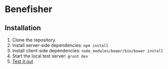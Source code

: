 # Benefisher

## Installation

1. Clone the repository.
2. Install server-side dependencies: `npm install`
3. Install client-side dependencies: `node_modules/bower/bin/bower install`
4. Start the local test server: `grunt dev`
5. [Test it out](htp://localhost:3000)
